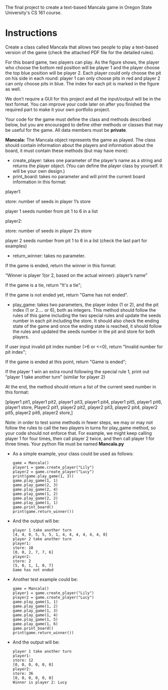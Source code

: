 The final project to create a text-based Mancala game in Oregon State University's CS 161 course.

# Instructions
Create a class called Mancala that allows two people to play a text-based version of the game (check the attached PDF file for the detailed rules).

For this board game, two players can play. As the figure shows, the player who choose the bottom red position will be player 1 and the player choose the top blue position will be player 2.  Each player could only choose the pit on his side in each round: player 1 can only choose pits in red and player 2 can only choose pits in blue. The index for each pit is marked in the figure as well.
 
We don’t require a GUI for this project and all the input/output will be in the text format.  You can improve your code later on after you finished the required part to make it your own portfolio project.

Your code for the game must define the class and methods described below, but you are encouraged to define other methods or classes that may be useful for the game. All data members must be **private**.

**Mancala:**
The Mancala object represents the game as played.  The class should contain information about the players and information about the board, it must contain these methods (but may have more):
* create_player: takes one parameter of the player’s name as a string and returns the player object. 
            (You can define the player class by yourself. It will be your own design.)
* print_board: takes no parameter and will print the current board information in this format:

player1:

store: number of seeds in player 1’s store

player 1 seeds number from pit 1 to 6 in a list

player2:

store: number of seeds in player 2’s store

player 2 seeds number from pit 1 to 6 in a list  (check the last part for examples) 

* return_winner: takes no parameter.

If the game is ended, return the winner in this format:
        
“Winner is player 1(or 2, based on the actual winner): player’s name”
        
If the game is a tie, return "It's a tie"; 
        
If the game is not ended yet, return "Game has not ended".
        
* play_game: takes two parameters, the player index (1 or 2), and the pit index (1 or 2…. or 6), both as integers.  This method should follow the rules of this game including the two special rules and update the seeds number in each pit including the store.  It should also check the ending state of the game and once the ending state is reached, it should follow the rules and updated the seeds number in the pit and store for both players.

If user input invalid pit index number (>6 or <=0), return "Invalid number for pit index";
       
If the game is ended at this point, return "Game is ended";
       
If the player 1 win an extra round following the special rule 1, print out “player 1 take another   turn" (similar for player 2)
       
At the end, the method should return a list of the current seed number in this format:
       
 [player1 pit1, player1 pit2, player1 pit3, player1 pit4, player1 pit5, player1 pit6, player1 store,
           Player2 pit1, player2 pit2, player2 pit3, player2 pit4, player2 pit5, player2 pit6, player2 store,]

Note: in order to test some methods in fewer steps, we may or may not follow the rules to call the two players in turns for play_game method, so your code should not enforce that.  For example, we might keep calling player 1 for four times, then call player 2 twice, and then call player 1 for three times.
Your python file must be named **Mancala.py**

* As a simple example, your class could be used as follows:

      game = Mancala()
      player1 = game.create_player("Lily")
      player2 = game.create_player("Lucy")
      print(game.play_game(1, 3))
      game.play_game(1, 1)
      game.play_game(2, 3)
      game.play_game(2, 4)
      game.play_game(1, 2)
      game.play_game(2, 2)
      game.play_game(1, 1)
      game.print_board()
      print(game.return_winner())

* And the output will be:

      player 1 take another turn
      [4, 4, 0, 5, 5, 5, 1, 4, 4, 4, 4, 4, 4, 0]
      player 2 take another turn
      player1:
      store: 10
      [0, 0, 2, 7, 7, 6]
      player2:
      store: 2
      [5, 0, 1, 1, 0, 7]
      Game has not ended


* Another test example could be:

      game = Mancala()
      player1 = game.create_player("Lily")
      player2 = game.create_player("Lucy")
      game.play_game(1, 1)
      game.play_game(1, 2)
      game.play_game(1, 3)
      game.play_game(1, 4)
      game.play_game(1, 5)
      game.play_game(1, 6)
      game.print_board()
      print(game.return_winner())

* And the output will be:

      player 1 take another turn
      player1:
      store: 12
      [0, 0, 0, 0, 0, 0]
      player2:
      store: 36
      [0, 0, 0, 0, 0, 0]
      Winner is player 2: Lucy

